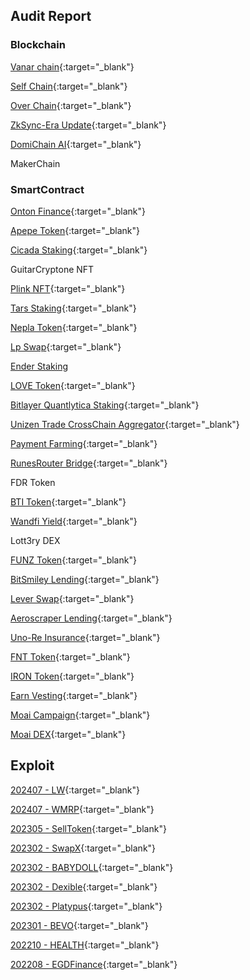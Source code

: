 ## Audit Report

### Blockchain

[Vanar chain](https://beosin.com/audits/Vanar_202405241000.pdf){:target="_blank"}

[Self Chain](https://beosin.com/audits/Self-Chain_202404191527.pdf){:target="_blank"}

[Over Chain](https://beosin.com/audits/OverFoundation_202405161539.pdf){:target="_blank"}

[ZkSync-Era Update](https://secure3-public-docs.s3.us-west-2.amazonaws.com/pdf/533/f24b8b2d.pdf){:target="_blank"}

[DomiChain AI](https://secure3-public-docs.s3.us-west-2.amazonaws.com/pdf/1069/38ff362a.pdf){:target="_blank"}

MakerChain

### SmartContract

[Onton Finance](https://beosin.com/audits/Onton_Finance_202409111254.pdf){:target="_blank"}

[Apepe Token](https://beosin.com/audits/APEPE_202408151125.pdf){:target="_blank"}

[Cicada Staking](https://beosin.com/audits/Cicada_202408151045.pdf){:target="_blank"}

GuitarCryptone NFT

[Plink NFT](https://beosin.com/audits/PLinkNFT_202407291645.pdf){:target="_blank"}

[Tars Staking](https://beosin.com/audits/Tars-Staking_202406171546.pdf){:target="_blank"}

[Nepla Token](https://beosin.com/audits/NEPLA_202406171539.pdf){:target="_blank"}

[Lp Swap](https://beosin.com/audits/LpSwap_202407031133.pdf){:target="_blank"}

[Ender Staking](https://secure3-public-docs.s3.us-west-2.amazonaws.com/pdf/533/3765db00.pdf)

[LOVE Token](https://beosin.com/audits/LOVE_202406131728.pdf){:target="_blank"}

[Bitlayer Quantlytica Staking](https://beosin.com/audits/quantlytica%20staking_202406061446.pdf){:target="_blank"}

[Unizen Trade CrossChain Aggregator](https://beosin.com/audits/unizen-trade-aggregator_202406211146.pdf){:target="_blank"}

[Payment Farming](https://beosin.com/audits/Payment_202405171541.pdf){:target="_blank"}

[RunesRouter Bridge](https://beosin.com/audits/RunesRouter_202405101428.pdf){:target="_blank"}

FDR Token

[BTI Token](https://beosin.com/audits/BTI_202403131541.pdf){:target="_blank"}

[Wandfi Yield](https://beosin.com/audits/wandfi_202403081621.pdf){:target="_blank"}

Lott3ry DEX

[FUNZ Token](https://beosin.com/audits/FUNZ_202402291313.pdf){:target="_blank"}

[BitSmiley Lending](https://beosin.com/audits/BitSmiley_202403131010.pdf){:target="_blank"}

[Lever Swap](https://beosin.com/audits/LeverSwap_202401261639.pdf){:target="_blank"}

[Aeroscraper Lending](https://beosin.com/audits/Aeroscraper_202402020919.pdf){:target="_blank"}

[Uno-Re Insurance](https://beosin.com/audits/Uno-Re_202401310928.pdf){:target="_blank"}

[FNT Token](https://beosin.com/audits/FNT_202312141330.pdf){:target="_blank"}

[IRON Token](https://beosin.com/audits/IRON_202312041639.pdf){:target="_blank"}

[Earn Vesting](https://beosin.com/audits/EarnVesting_202312080910.pdf){:target="_blank"}

[Moai Campaign](https://beosin.com/audits/Moai-Campaign_202312131645.pdf){:target="_blank"}

[Moai DEX](https://beosin.com/audits/Moai-DEX_202312051330.pdf){:target="_blank"}

## Exploit

[202407 - LW](https://github.com/brycewai/Web3-Security/blob/main/exploit/readme.md#202407---lw){:target="_blank"}

[202407 - WMRP](https://github.com/brycewai/Web3-Security/blob/main/exploit/readme.md#202407---wmrp){:target="_blank"}

[202305 - SellToken](https://github.com/brycewai/Web3-Security/blob/main/exploit/readme.md#202305---selltoken){:target="_blank"}

[202302 - SwapX](https://github.com/brycewai/Web3-Security/blob/main/exploit/readme.md#202302---swapx){:target="_blank"}

[202302 - BABYDOLL](https://github.com/brycewai/Web3-Security/blob/main/exploit/readme.md#202302---babydoll){:target="_blank"}

[202302 - Dexible](https://github.com/brycewai/Web3-Security/blob/main/exploit/readme.md#202302---dexible){:target="_blank"}

[202302 - Platypus](https://github.com/brycewai/Web3-Security/blob/main/exploit/readme.md#202302---platypus){:target="_blank"}

[202301 - BEVO](https://github.com/brycewai/Web3-Security/blob/main/exploit/readme.md#202301---bevo){:target="_blank"}

[202210 - HEALTH](https://github.com/brycewai/Web3-Security/blob/main/exploit/readme.md#202210---health){:target="_blank"}

[202208 - EGDFinance](https://github.com/brycewai/Web3-Security/blob/main/exploit/readme.md#202208---egdfinance){:target="_blank"}
